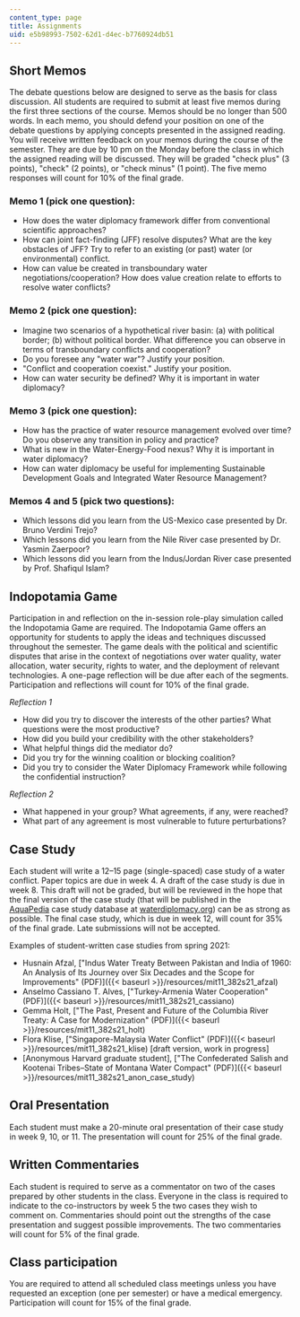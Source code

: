 ```yaml
---
content_type: page
title: Assignments
uid: e5b98993-7502-62d1-d4ec-b7760924db51
---
```


Short Memos
-----------

The debate questions below are designed to serve as the basis for class discussion. All students are required to submit at least five memos during the first three sections of the course. Memos should be no longer than 500 words. In each memo, you should defend your position on one of the debate questions by applying concepts presented in the assigned reading. You will receive written feedback on your memos during the course of the semester. They are due by 10 pm on the Monday before the class in which the assigned reading will be discussed. They will be graded "check plus" (3 points), "check" (2 points), or "check minus" (1 point). The five memo responses will count for 10% of the final grade.

### Memo 1 (pick one question):

*   How does the water diplomacy framework differ from conventional scientific approaches?
*   How can joint fact-finding (JFF) resolve disputes? What are the key obstacles of JFF? Try to refer to an existing (or past) water (or environmental) conflict.
*   How can value be created in transboundary water negotiations/cooperation? How does value creation relate to efforts to resolve water conflicts?

### Memo 2 (pick one question):

*   Imagine two scenarios of a hypothetical river basin: (a) with political border; (b) without political border. What difference you can observe in terms of transboundary conflicts and cooperation?
*   Do you foresee any "water war"? Justify your position.
*   "Conflict and cooperation coexist." Justify your position.
*   How can water security be defined? Why it is important in water diplomacy?

### Memo 3 (pick one question):

*   How has the practice of water resource management evolved over time? Do you observe any transition in policy and practice?
*   What is new in the Water-Energy-Food nexus? Why it is important in water diplomacy?
*   How can water diplomacy be useful for implementing Sustainable Development Goals and Integrated Water Resource Management?

### Memos 4 and 5 (pick two questions):

*   Which lessons did you learn from the US-Mexico case presented by Dr. Bruno Verdini Trejo?
*   Which lessons did you learn from the Nile River case presented by Dr. Yasmin Zaerpoor?
*   Which lessons did you learn from the Indus/Jordan River case presented by Prof. Shafiqul Islam?

Indopotamia Game
----------------

Participation in and reflection on the in-session role-play simulation called the Indopotamia Game are required. The Indopotamia Game offers an opportunity for students to apply the ideas and techniques discussed throughout the semester. The game deals with the political and scientific disputes that arise in the context of negotiations over water quality, water allocation, water security, rights to water, and the deployment of relevant technologies. A one-page reflection will be due after each of the segments. Participation and reflections will count for 10% of the final grade.

_Reflection 1_

*   How did you try to discover the interests of the other parties? What questions were the most productive?
*   How did you build your credibility with the other stakeholders?
*   What helpful things did the mediator do?
*   Did you try for the winning coalition or blocking coalition?
*   Did you try to consider the Water Diplomacy Framework while following the confidential instruction?

_Reflection 2_

*   What happened in your group? What agreements, if any, were reached?
*   What part of any agreement is most vulnerable to future perturbations?

Case Study
----------

Each student will write a 12–15 page (single-spaced) case study of a water conflict. Paper topics are due in week 4. A draft of the case study is due in week 8. This draft will not be graded, but will be reviewed in the hope that the final version of the case study (that will be published in the [AquaPedia](https://aquapedia.waterdiplomacy.org/wiki/index.php?title=Main_Page) case study database at [waterdiplomacy.org](http://waterdiplomacy.org)) can be as strong as possible. The final case study, which is due in week 12, will count for 35% of the final grade. Late submissions will not be accepted.

Examples of student-written case studies from spring 2021:

*   Husnain Afzal, ["Indus Water Treaty Between Pakistan and India of 1960: An Analysis of Its Journey over Six Decades and the Scope for Improvements" (PDF)]({{< baseurl >}}/resources/mit11_382s21_afzal)
*   Anselmo Cassiano T. Alves, ["Turkey-Armenia Water Cooperation" (PDF)]({{< baseurl >}}/resources/mit11_382s21_cassiano)
*   Gemma Holt, ["The Past, Present and Future of the Columbia River Treaty: A Case for Modernization" (PDF)]({{< baseurl >}}/resources/mit11_382s21_holt)
*   Flora Klise, ["Singapore-Malaysia Water Conflict" (PDF)]({{< baseurl >}}/resources/mit11_382s21_klise) \[draft version, work in progress\]
*   \[Anonymous Harvard graduate student\], ["The Confederated Salish and Kootenai Tribes–State of Montana Water Compact" (PDF)]({{< baseurl >}}/resources/mit11_382s21_anon_case_study)

Oral Presentation
-----------------

Each student must make a 20-minute oral presentation of their case study in week 9, 10, or 11. The presentation will count for 25% of the final grade.

Written Commentaries
--------------------

Each student is required to serve as a commentator on two of the cases prepared by other students in the class. Everyone in the class is required to indicate to the co-instructors by week 5 the two cases they wish to comment on. Commentaries should point out the strengths of the case presentation and suggest possible improvements. The two commentaries will count for 5% of the final grade.

Class participation
-------------------

You are required to attend all scheduled class meetings unless you have requested an exception (one per semester) or have a medical emergency. Participation will count for 15% of the final grade.